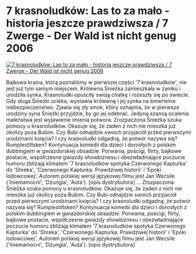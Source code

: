 7 krasnoludków: Las to za mało - historia jeszcze prawdziwsza / 7 Zwerge - Der Wald ist nicht genug 2006 
=============
[![7 krasnoludków: Las to za mało - historia jeszcze prawdziwsza / 7 Zwerge - Der Wald ist nicht genug 2006 ](http://vidos.pl/images/player.gif)](http://vidos.pl/7-krasnoludkow-las-to-za-malo-historia-jeszcze-prawdziwsza-7-zwerge-der-wald-ist-nicht-genug-2006)

 Bajkowa kraina, którą poznaliśmy w pierwszej części '7 krasnoludków', nie jest już tym samym miejscem. Królewna Śnieżka zamieszkała w zamku i urodziła synka. Krasnoludki opuściły swoją chatkę i rozeszły się po świecie. Gdy sługa Śnieżki ucieka, wystawia królewnę i jej synka na śmiertelne niebezpieczeństwo. Zjawia się zły smok, który oznajmia, że w pierwsze urodziny syna Śnieżki przyjdzie, by go jej odebrać. Jedyną szansą ocalenia maleństwa jest wyjawienie imienia potwora. Zrozpaczona Śnieżka szuka pomocy u krasnoludków. Okazuje się, że żaden z nich nie mieszka już okolicy poza Bubim. Czy Bubi odnajdzie swoich przyjaciół przed pierwszymi urodzinami księcia? I czy krasnoludki odgadną, że potwór nazywa się? Rumplestiltsken? Kontynuacja komedii dla dzieci i dorosłych z polskim dubbingiem w gwiazdorskiej obsadzie. Porwania, pościgi, flirty, bajkowe postacie, współczesne gwiazdy showbiznesu i obezwładniające poczucie humoru zbliżają klimatem '7 krasnoludków spotyka Czerwonego Kapturka' do 'Shreka', 'Czerwonego Kapturka. Prawdziwej historii' i 'Epoki lodowcowej'. Autorem polskiej wersji językowej filmu jest Jan Wecsile ('Iniemamocni', 'Dżungla', 'Auta'). [opis dystrybutora]   ... Zrozpaczona Śnieżka szuka pomocy u krasnoludków. Okazuje się, że żaden z nich nie mieszka już okolicy poza Bubim. Czy Bubi odnajdzie swoich przyjaciół przed pierwszymi urodzinami księcia? I czy krasnoludki odgadną, że potwór nazywa się? Rumplestiltsken? Kontynuacja komedii dla dzieci i dorosłych z polskim dubbingiem w gwiazdorskiej obsadzie. Porwania, pościgi, flirty, bajkowe postacie, współczesne gwiazdy showbiznesu i obezwładniające poczucie humoru zbliżają klimatem '7 krasnoludków spotyka Czerwonego Kapturka' do 'Shreka', 'Czerwonego Kapturka. Prawdziwej historii' i 'Epoki lodowcowej'. Autorem polskiej wersji językowej filmu jest Jan Wecsile ('Iniemamocni', 'Dżungla', 'Auta'). [opis dystrybutora]
